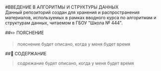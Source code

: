 #ВВЕДЕНИЕ В АЛГОРИТМЫ И СТРУКТУРЫ ДАННЫХ  
Данный репозиторий создан для хранения и распространения материалов, используемых в рамках вводного курса по алгоритмам и структурам данных, читаемом в ГБОУ "Школа № 444".  


##✏️ ПОЯСНЕНИЕ
> пояснение будет описано, когда у меня будет время


##📖 СОДЕРЖАНИЕ  
> содрежание будет описано, когда у меня будет время


